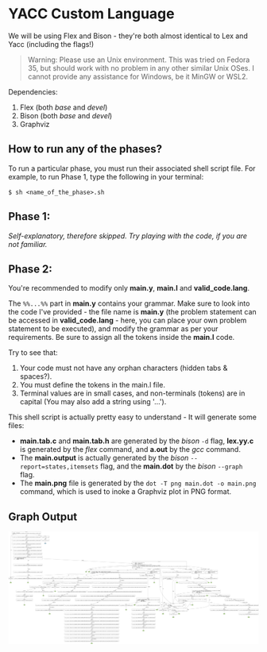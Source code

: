 # YACC Custom Language
We will be using Flex and Bison - they're both almost identical to Lex and Yacc (including the flags!)

> Warning: Please use an Unix environment. This was tried on Fedora 35, but should work with no problem in any other similar Unix OSes. I cannot provide any assistance for Windows, be it MinGW or WSL2.

Dependencies:
1. Flex (both *base* and *devel*)
2. Bison (both *base* and *devel*)
3. Graphviz

## How to run any of the phases?
To run a particular phase, you must run their associated shell script file.
For example, to run Phase 1, type the following in your terminal:
```
$ sh <name_of_the_phase>.sh
```

## Phase 1:
*Self-explanatory, therefore skipped. Try playing with the code, if you are not familiar.*

## Phase 2:
You're recommended to modify only **main.y**, **main.l** and **valid_code.lang**.

The `%%...%%` part in **main.y** contains your grammar. Make sure to look into the code I've provided - the file name is **main.y** (the problem statement can be accessed in **valid_code.lang** - here, you can place your own problem statement to be executed), and modify the grammar as per your requirements. Be sure to assign all the tokens inside the **main.l** code.

Try to see that:
1. Your code must not have any orphan characters (hidden tabs & spaces?).
2. You must define the tokens in the main.l file.
3. Terminal values are in small cases, and non-terminals (tokens) are in capital (You may also add a string using '...').

This shell script is actually pretty easy to understand - It will generate some files:
- **main.tab.c** and **main.tab.h** are generated by the *bison* `-d` flag, **lex.yy.c** is generated by the *flex* command, and **a.out** by the *gcc* command.
- The **main.output** is actually generated by the *bison* `--report=states,itemsets` flag, and the **main.dot** by the *bison* `--graph` flag.
- The **main.png** file is generated by the `dot -T png main.dot -o main.png` command, which is used to inoke a Graphviz plot in PNG format.

## Graph Output
![Image generated by Graphviz](Phase2/main.png)